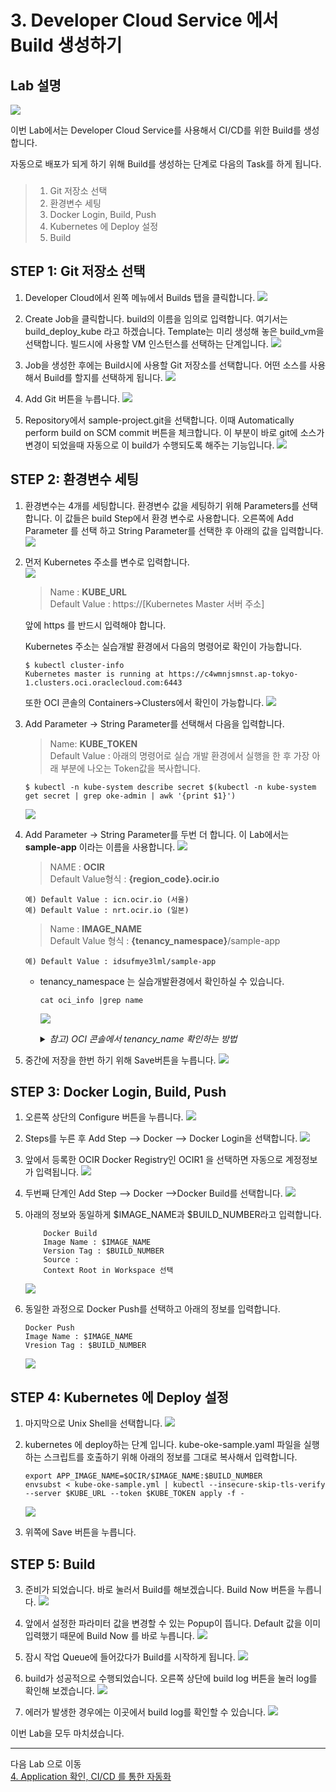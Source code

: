 # 3. Developer Cloud Service 에서 Build 생성하기
## Lab 설명
![](images/scene3.png)

이번 Lab에서는 Developer Cloud Service를 사용해서 CI/CD를 위한 Build를 생성합니다.

자동으로 배포가 되게 하기 위해 Build를 생성하는 단계로 다음의 Task를 하게 됩니다.
###
> 1. Git 저장소 선택
> 2. 환경변수 세팅
> 3. Docker Login, Build, Push
> 4. Kubernetes 에 Deploy 설정
> 5. Build

## **STEP 1**: Git 저장소 선택
1. Developer Cloud에서 왼쪽 메뉴에서 Builds 탭을 클릭합니다.
![](images/devcs_build1.png)

1. Create Job을 클릭합니다. build의 이름을 임의로 입력합니다. 여기서는 build_deploy_kube 라고 하겠습니다. Template는 미리 생성해 놓은 build_vm을 선택합니다. 
   빌드시에 사용할 VM 인스턴스를 선택하는 단계입니다.
![](images/devcs_build2.png)


1. Job을 생성한 후에는 Build시에 사용할 Git 저장소를 선택합니다. 어떤 소스를 사용해서 Build를 할지를 선택하게 됩니다.
![](images/devcs_addgit1.png)

1. Add Git 버튼을 누릅니다.
![](images/devcs_addgit2.png)
1. Repository에서 sample-project.git을 선택합니다. 이때 Automatically perform build on SCM commit 버튼을 체크합니다. 이 부분이 바로 git에 소스가 변경이 되었을때 자동으로 이 build가 수행되도록 해주는 기능입니다.
![](images/devcs_addgit3.png)

## **STEP 2**: 환경변수 세팅
1. 환경변수는 4개를 세팅합니다. 환경변수 값을 세팅하기 위해 Parameters를 선택합니다. 이 값들은 build Step에서 환경 변수로 사용합니다.
   오른쪽에 Add Parameter 를 선택 하고 String Parameter를 선택한 후 아래의 값을 입력합니다.
    ![](images/devcs_param1.png)

1. 먼저 Kubernetes 주소를 변수로 입력합니다.   
    ![](images/devcs_param2.png)
    
    > Name : <b>KUBE_URL</b><br>
    > Default Value : https://[Kubernetes Master 서버 주소]
    
    앞에 https 를 반드시 입력해야 합니다.
    
    Kubernetes 주소는 실습개발 환경에서 다음의 명령어로 확인이 가능합니다.
    ```
    $ kubectl cluster-info
    Kubernetes master is running at https://c4wmnjsmnst.ap-tokyo-1.clusters.oci.oraclecloud.com:6443
    ```

    또한 OCI 콘솔의 Containers->Clusters에서 확인이 가능합니다.
    ![](images/devcs_param21.png)
    
1. Add Parameter -> String Parameter를 선택해서 다음을 입력합니다.
    
    > Name: <b>KUBE_TOKEN</b><br>
    > Default Value : 아래의 명령어로 실습 개발 환경에서 실행을 한 후 가장 아래 부분에 나오는 Token값을 복사합니다.
    ```
    $ kubectl -n kube-system describe secret $(kubectl -n kube-system get secret | grep oke-admin | awk '{print $1}')
    ```
    ![](images/devcs_param3.png)

1. Add Parameter -> String Parameter를 두번 더 합니다.
이 Lab에서는 **sample-app** 이라는 이름을 사용합니다.
    ![](images/devcs_param5.png)
    
    > NAME : **OCIR**<br>
    > Default Value형식 : **{region_code}.ocir.io**
      
      ``` 
      예) Default Value : icn.ocir.io (서울)
      예) Default Value : nrt.ocir.io (일본)
      ```

    > Name : <b>IMAGE_NAME</b><br>
    > Default Value 형식 : **{tenancy_namespace}**/sample-app
      
      ``` 
      예) Default Value : idsufmye3lml/sample-app 
      ```

    - tenancy_namespace 는 실습개발환경에서 확인하실 수 있습니다.
        ```
        cat oci_info |grep name
        ```
        ![](images/tenancy_info.png)
        
       <details>
        <summary><i>참고) OCI 콘솔에서 tenancy_name 확인하는 방법
        </i></summary>
        
        ![](images/oci_tenancy_namespace.gif)
        </details>        
        
1. 중간에 저장을 한번 하기 위해 Save버튼을 누릅니다.
![](images/devcs_param.png)

## **STEP 3**: Docker Login, Build, Push
1. 오른쪽 상단의 Configure 버튼을 누릅니다.
   ![](images/devcs_configure.png)

1. Steps를 누른 후 Add Step --> Docker --> Docker Login을 선택합니다.
    ![](images/devcs_step_dockerlogin1.png)

1. 앞에서 등록한 OCIR Docker Registry인 OCIR1 을 선택하면 자동으로 계정정보가 입력됩니다.
    ![](images/devcs_step_dockerlogin2.png)

1. 두번째 단계인 Add Step --> Docker -->Docker Build를 선택합니다. 
    ![](images/devcs_step_dockerbuild1.png)

1. 아래의 정보와 동일하게 $IMAGE_NAME과 $BUILD_NUMBER라고 입력합니다.
    ```
        Docker Build
        Image Name : $IMAGE_NAME
        Version Tag : $BUILD_NUMBER
        Source : 
        Context Root in Workspace 선택
    ```
    
    ![](images/devcs_step_dockerbuild2.png)    

1. 동일한 과정으로 Docker Push를 선택하고 아래의 정보를 입력합니다. 
    ```
    Docker Push
    Image Name : $IMAGE_NAME
    Vresion Tag : $BUILD_NUMBER
    ```

    ![](images/devcs_step_dockerbuild4.png)

## **STEP 4**: Kubernetes 에 Deploy 설정
1. 마지막으로 Unix Shell을 선택합니다.
   ![](images/devcs_step_shell1.png)

1. kubernetes 에 deploy하는 단계 입니다. kube-oke-sample.yaml 파일을 실행하는 스크립트를 호출하기 위해 아래의 정보를 그대로 복사해서 입력합니다.  
    ```
    export APP_IMAGE_NAME=$OCIR/$IMAGE_NAME:$BUILD_NUMBER
    envsubst < kube-oke-sample.yml | kubectl --insecure-skip-tls-verify --server $KUBE_URL --token $KUBE_TOKEN apply -f -
    ```
    
    ![](images/devcs_build_5.png)
2. 위쪽에 Save 버튼을 누릅니다.

## **STEP 5**: Build
3. 준비가 되었습니다. 바로 눌러서 Build를 해보겠습니다. Build Now 버튼을 누릅니다.
   ![](images/devcs_step_buildnow.png)
4. 앞에서 설정한 파라미터 값을 변경할 수 있는 Popup이 뜹니다. Default 값을 이미 입력했기 때문에 Build Now 를 바로 누릅니다.
    ![](images/devcs_step_buildnow2.png)

5. 잠시 작업 Queue에 들어갔다가 Build를 시작하게 됩니다.
    ![](images/devcs_step_buildnow3.png)

1. build가 성공적으로 수행되었습니다. 오른쪽 상단에 build log 버튼을 눌러 log를 확인해 보겠습니다.
    ![](images/devcs_buildok.png)

1. 에러가 발생한 경우에는 이곳에서 build log를 확인할 수 있습니다. 
    ![](images/devcs_buildlog.png)


이번 Lab을 모두 마치셨습니다.

----
다음 Lab 으로 이동  
[4. Application 확인, CI/CD 를 통한 자동화](./app.md)
